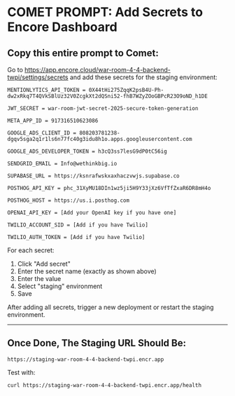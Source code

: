 # COMET PROMPT: Add Secrets to Encore Dashboard

## Copy this entire prompt to Comet:

Go to https://app.encore.cloud/war-room-4-4-backend-twpi/settings/secrets and add these secrets for the staging environment:

```
MENTIONLYTICS_API_TOKEN = 0X44tHi275ZqqK2psB4U-Ph-dw2xRkq7T4QVkSBlUz32V0ZcgkXt2dQSni52-fhB7WZyZOoGBPcR23O9oND_h1DE

JWT_SECRET = war-room-jwt-secret-2025-secure-token-generation

META_APP_ID = 917316510623086

GOOGLE_ADS_CLIENT_ID = 808203781238-dgqv5sga2q1r1ls6n77fc40g3idu8h1o.apps.googleusercontent.com

GOOGLE_ADS_DEVELOPER_TOKEN = h3cQ3ss7lesG9dP0tC56ig

SENDGRID_EMAIL = Info@wethinkbig.io

SUPABASE_URL = https://ksnrafwskxaxhaczvwjs.supabase.co

POSTHOG_API_KEY = phc_31XyMU18DIn1wz5ji5H9Y33jXz6VfTfZxaR6DR8mH4o

POSTHOG_HOST = https://us.i.posthog.com

OPENAI_API_KEY = [Add your OpenAI key if you have one]

TWILIO_ACCOUNT_SID = [Add if you have Twilio]

TWILIO_AUTH_TOKEN = [Add if you have Twilio]
```

For each secret:
1. Click "Add secret"
2. Enter the secret name (exactly as shown above)
3. Enter the value
4. Select "staging" environment
5. Save

After adding all secrets, trigger a new deployment or restart the staging environment.

---

## Once Done, The Staging URL Should Be:
`https://staging-war-room-4-4-backend-twpi.encr.app`

Test with:
```bash
curl https://staging-war-room-4-4-backend-twpi.encr.app/health
```
